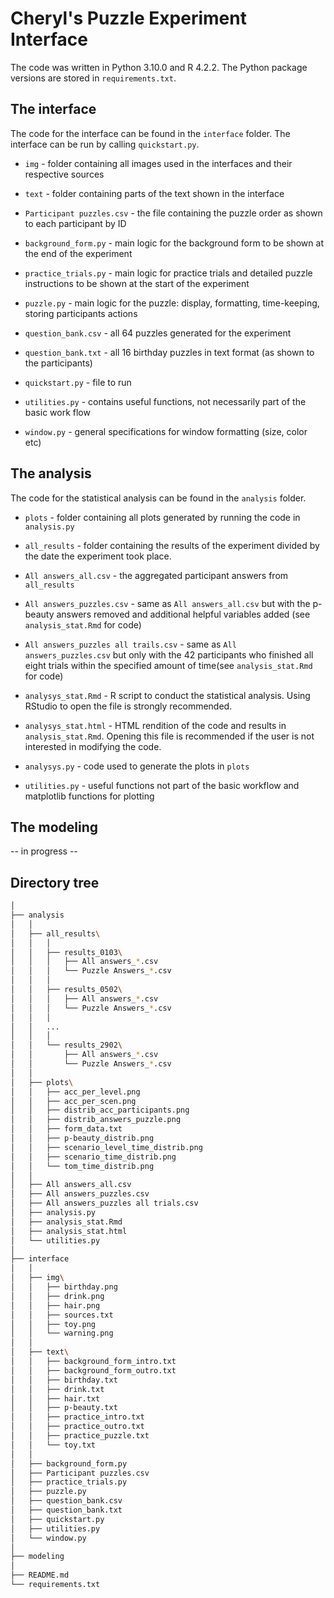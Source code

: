 # Cheryl's Puzzle Experiment Interface

The code was written in Python 3.10.0 and R 4.2.2. 
The Python package versions are stored in ``requirements.txt``. 

## The interface

The code for the interface can be found in the ``interface`` folder.
The interface can be run by calling ``quickstart.py``. 

* ``img`` - folder containing all images used in the interfaces and their respective sources
* ``text`` - folder containing parts of the text shown in the interface

* ``Participant puzzles.csv`` - the file containing the puzzle order as shown to each participant by ID
* ``background_form.py`` - main logic for the background form to be shown at the end of the experiment
* ``practice_trials.py`` - main logic for practice trials and detailed puzzle instructions to be shown at the start of the experiment
* ``puzzle.py`` - main logic for the puzzle: display, formatting, time-keeping, storing participants actions
* ``question_bank.csv`` - all 64 puzzles generated for the experiment
* ``question_bank.txt`` - all 16 birthday puzzles in text format (as shown to the participants)
* ``quickstart.py`` - file to run
* ``utilities.py`` - contains useful functions, not necessarily part of the basic work flow
* ``window.py`` - general specifications for window formatting (size, color etc)

## The analysis

The code for the statistical analysis can be found in the ``analysis`` folder.

* ``plots`` - folder containing all plots generated by running the code in ``analysis.py``
* ``all_results`` - folder containing the results of the experiment divided by the date the experiment took place.

* ``All answers_all.csv`` - the aggregated participant answers from ``all_results``
* ``All answers_puzzles.csv`` - same as ``All answers_all.csv`` but with the p-beauty answers removed and additional
helpful variables added (see ``analysis_stat.Rmd`` for code)
* ``All answers_puzzles all trails.csv`` - same as ``All answers_puzzles.csv`` but only with the 42 participants
who finished all eight trials within the specified amount of time(see ``analysis_stat.Rmd`` for code)
* ``analysys_stat.Rmd`` - R script to conduct the statistical analysis. Using RStudio to open the file is strongly recommended.
* ``analysys_stat.html`` - HTML rendition of the code and results in ``analysis_stat.Rmd``. Opening this file is recommended if the user is not interested in modifying the code.
* ``analysys.py`` - code used to generate the plots in ``plots``
* ``utilities.py`` - useful functions not part of the basic workflow and matplotlib functions for plotting

## The modeling

-- in progress --

## Directory tree
```bash
│
├── analysis
│   │
│   ├── all_results\
│   │   │
│   │   ├── results_0103\
│   │   │   ├── All answers_*.csv
│   │   │   └── Puzzle Answers_*.csv
│   │   │
│   │   ├── results_0502\
│   │   │   ├── All answers_*.csv
│   │   │   └── Puzzle Answers_*.csv
│   │   │
│   │   ...
│   │   │
│   │   └── results_2902\
│   │       ├── All answers_*.csv
│   │       └── Puzzle Answers_*.csv
│   │
│   ├── plots\
│   │   ├── acc_per_level.png
│   │   ├── acc_per_scen.png
│   │   ├── distrib_acc_participants.png
│   │   ├── distrib_answers_puzzle.png
│   │   ├── form_data.txt
│   │   ├── p-beauty_distrib.png
│   │   ├── scenario_level_time_distrib.png
│   │   ├── scenario_time_distrib.png
│   │   └── tom_time_distrib.png
│   │
│   ├── All answers_all.csv
│   ├── All answers_puzzles.csv
│   ├── All answers_puzzles all trials.csv
│   ├── analysis.py
│   ├── analysis_stat.Rmd
│   ├── analysis_stat.html
│   └── utilities.py
│   
├── interface
│   │
│   ├── img\
│   │   ├── birthday.png
│   │   ├── drink.png
│   │   ├── hair.png
│   │   ├── sources.txt
│   │   ├── toy.png
│   │   └── warning.png
│   │
│   ├── text\
│   │   ├── background_form_intro.txt
│   │   ├── background_form_outro.txt
│   │   ├── birthday.txt
│   │   ├── drink.txt
│   │   ├── hair.txt
│   │   ├── p-beauty.txt
│   │   ├── practice_intro.txt
│   │   ├── practice_outro.txt
│   │   ├── practice_puzzle.txt
│   │   └── toy.txt
│   │
│   ├── background_form.py
│   ├── Participant puzzles.csv
│   ├── practice_trials.py
│   ├── puzzle.py
│   ├── question_bank.csv
│   ├── question_bank.txt
│   ├── quickstart.py
│   ├── utilities.py
│   └── window.py
│
├── modeling
│
├── README.md
└── requirements.txt 
```